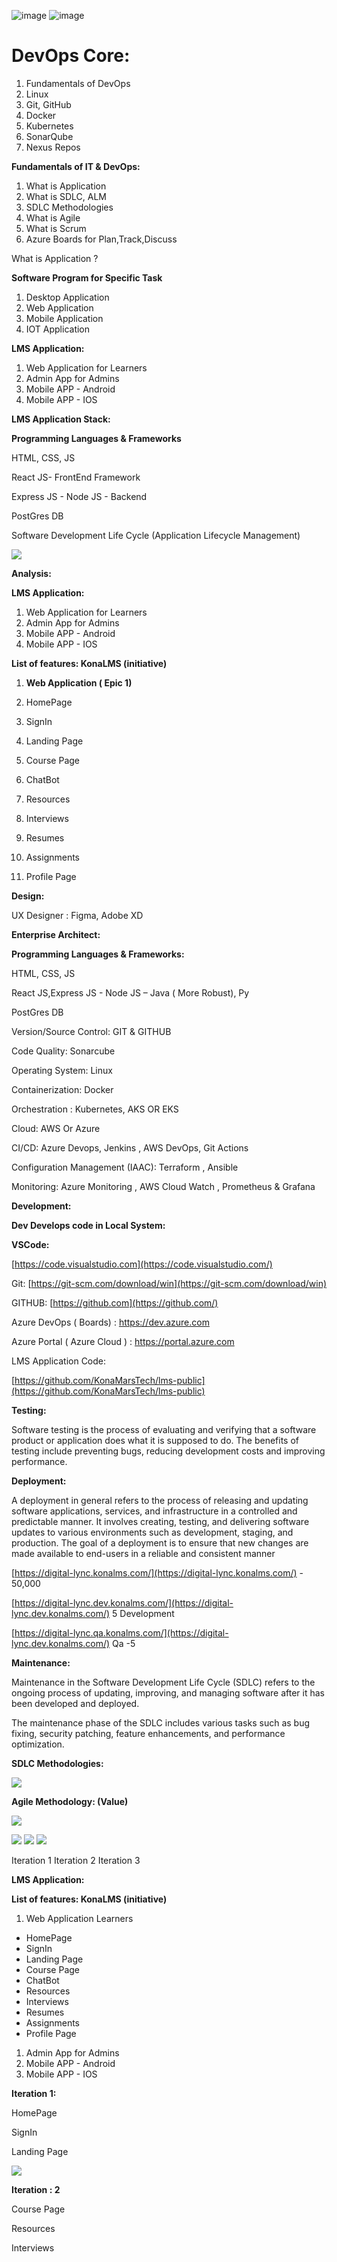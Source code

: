 ![image](https://user-images.githubusercontent.com/130965749/236134796-b0619096-307d-4256-855c-d3864e41a171.png)
![image](https://user-images.githubusercontent.com/130965749/236137053-91e92cc4-8d0f-41bf-ac80-eeda1f701113.png)


# **DevOps Core:**

1. Fundamentals of DevOps
2. Linux
3. Git, GitHub
4. Docker
5. Kubernetes
6. SonarQube
7. Nexus Repos

**Fundamentals of IT & DevOps:**

1. What is Application
2. What is SDLC, ALM
3. SDLC Methodologies
4. What is Agile
5. What is Scrum
6. Azure Boards for Plan,Track,Discuss

What is Application ?

**Software Program for Specific Task**

1. Desktop Application
2. Web Application
3. Mobile Application
4. IOT Application

**LMS Application:**

1. Web Application for Learners
2. Admin App for Admins
3. Mobile APP - Android
4. Mobile APP - IOS

**LMS Application Stack:**

**Programming Languages & Frameworks**

HTML, CSS, JS

React JS- FrontEnd Framework

Express JS - Node JS - Backend

PostGres DB

Software Development Life Cycle (Application Lifecycle Management)

![](RackMultipart20230503-1-b9919z_html_bd153a9268111922.png)

**Analysis:**

**LMS Application:**

1. Web Application for Learners
2. Admin App for Admins
3. Mobile APP - Android
4. Mobile APP - IOS

**List of features: KonaLMS (initiative)**

1. **Web Application ( Epic 1)**

  1. HomePage
  2. SignIn
  3. Landing Page
  4. Course Page
  5. ChatBot
  6. Resources
  7. Interviews
  8. Resumes
  9. Assignments
  10. Profile Page

**Design:**

UX Designer : Figma, Adobe XD

**Enterprise Architect:**

**Programming Languages & Frameworks:**

HTML, CSS, JS

React JS,Express JS - Node JS – Java ( More Robust), Py

PostGres DB

Version/Source Control: GIT & GITHUB

Code Quality: Sonarcube

Operating System: Linux

Containerization: Docker

Orchestration : Kubernetes, AKS OR EKS

Cloud: AWS Or Azure

CI/CD: Azure Devops, Jenkins , AWS DevOps, Git Actions

Configuration Management (IAAC): Terraform , Ansible

Monitoring: Azure Monitoring , AWS Cloud Watch , Prometheus & Grafana

**Development:**

**Dev Develops code in Local System:**

**VSCode:**

[https://code.visualstudio.com](https://code.visualstudio.com/)

Git: [https://git-scm.com/download/win](https://git-scm.com/download/win)

GITHUB: [https://github.com](https://github.com/)

Azure DevOps ( Boards) : https://dev.azure.com

Azure Portal ( Azure Cloud ) : https://portal.azure.com

LMS Application Code:

[https://github.com/KonaMarsTech/lms-public](https://github.com/KonaMarsTech/lms-public)

**Testing:**

Software testing is the process of evaluating and verifying that a software product or application does what it is supposed to do. The benefits of testing include preventing bugs, reducing development costs and improving performance.

**Deployment:**

A deployment in general refers to the process of releasing and updating software applications, services, and infrastructure in a controlled and predictable manner. It involves creating, testing, and delivering software updates to various environments such as development, staging, and production. The goal of a deployment is to ensure that new changes are made available to end-users in a reliable and consistent manner

[https://digital-lync.konalms.com/](https://digital-lync.konalms.com/) - 50,000

[https://digital-lync.dev.konalms.com/](https://digital-lync.dev.konalms.com/) 5 Development

[https://digital-lync.qa.konalms.com/](https://digital-lync.dev.konalms.com/) Qa -5

**Maintenance:**

Maintenance in the Software Development Life Cycle (SDLC) refers to the ongoing process of updating, improving, and managing software after it has been developed and deployed.

The maintenance phase of the SDLC includes various tasks such as bug fixing, security patching, feature enhancements, and performance optimization.

**SDLC Methodologies:**

![](RackMultipart20230503-1-b9919z_html_489407bc50d71344.png)

**Agile Methodology: (Value)**

![](RackMultipart20230503-1-b9919z_html_3b3dcb562af44c2c.png)

![](RackMultipart20230503-1-b9919z_html_3b3dcb562af44c2c.png) ![](RackMultipart20230503-1-b9919z_html_3b3dcb562af44c2c.png) ![](RackMultipart20230503-1-b9919z_html_3b3dcb562af44c2c.png)

Iteration 1 Iteration 2 Iteration 3

**LMS Application:**

**List of features: KonaLMS (initiative)**

1. Web Application Learners

- HomePage
- SignIn
- Landing Page
- Course Page
- ChatBot
- Resources
- Interviews
- Resumes
- Assignments
- Profile Page

1. Admin App for Admins
2. Mobile APP - Android
3. Mobile APP - IOS

**Iteration 1:**

HomePage

SignIn

Landing Page

![](RackMultipart20230503-1-b9919z_html_3b3dcb562af44c2c.png)

**Iteration : 2**

Course Page

Resources

Interviews
